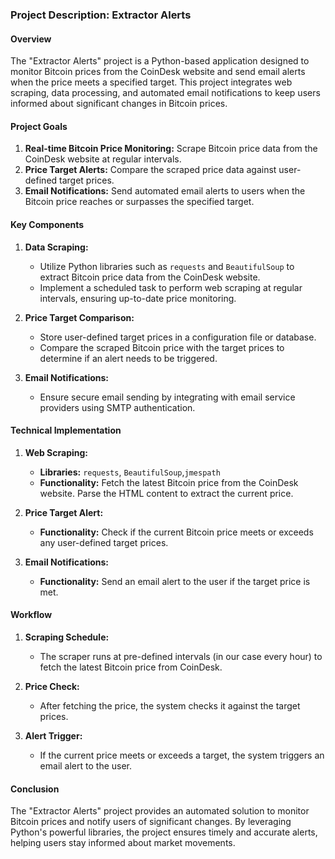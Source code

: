 ### Project Description: Extractor Alerts

#### Overview
The "Extractor Alerts" project is a Python-based application designed to monitor Bitcoin prices from the CoinDesk website and send email alerts when the price meets a specified target. This project integrates web scraping, data processing, and automated email notifications to keep users informed about significant changes in Bitcoin prices.

#### Project Goals
1. **Real-time Bitcoin Price Monitoring:** Scrape Bitcoin price data from the CoinDesk website at regular intervals.
2. **Price Target Alerts:** Compare the scraped price data against user-defined target prices.
3. **Email Notifications:** Send automated email alerts to users when the Bitcoin price reaches or surpasses the specified target.

#### Key Components

1. **Data Scraping:**
   - Utilize Python libraries such as `requests` and `BeautifulSoup` to extract Bitcoin price data from the CoinDesk website.
   - Implement a scheduled task to perform web scraping at regular intervals, ensuring up-to-date price monitoring.

2. **Price Target Comparison:**
   - Store user-defined target prices in a configuration file or database.
   - Compare the scraped Bitcoin price with the target prices to determine if an alert needs to be triggered.

3. **Email Notifications:**
   - Ensure secure email sending by integrating with email service providers using SMTP authentication.

#### Technical Implementation

1. **Web Scraping:**
   - **Libraries:** `requests`, `BeautifulSoup`,`jmespath`
   - **Functionality:** Fetch the latest Bitcoin price from the CoinDesk website. Parse the HTML content to extract the current price.

2. **Price Target Alert:**
   - **Functionality:** Check if the current Bitcoin price meets or exceeds any user-defined target prices.

3. **Email Notifications:**
   - **Functionality:** Send an email alert to the user if the target price is met.


#### Workflow
1. **Scraping Schedule:**
   - The scraper runs at pre-defined intervals (in our case every hour) to fetch the latest Bitcoin price from CoinDesk.

2. **Price Check:**
   - After fetching the price, the system checks it against the target prices.

3. **Alert Trigger:**
   - If the current price meets or exceeds a target, the system triggers an email alert to the user.

#### Conclusion
The "Extractor Alerts" project provides an automated solution to monitor Bitcoin prices and notify users of significant changes. By leveraging Python's powerful libraries, the project ensures timely and accurate alerts, helping users stay informed about market movements.
